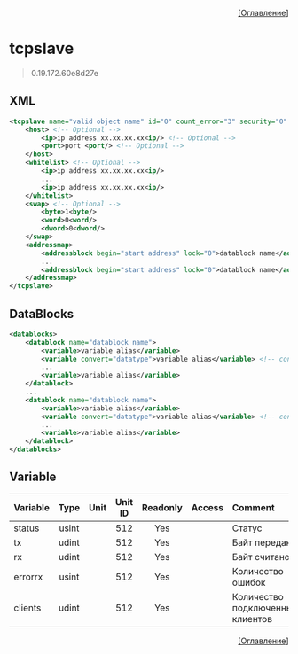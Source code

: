 <p align='right'><a href='index.html'>[Оглавление]</a></p>

# tcpslave
> 0.19.172.60e8d27e
## XML
````xml
<tcpslave name="valid object name" id="0" count_error="3" security="0" maxclient="8" >
	<host> <!-- Optional -->
		<ip>ip address xx.xx.xx.xx<ip/> <!-- Optional -->
		<port>port <port/> <!-- Optional -->
	</host>
	<whitelist> <!-- Optional -->
		<ip>ip address xx.xx.xx.xx<ip/>
		...
		<ip>ip address xx.xx.xx.xx<ip/>
	</whitelist>
	<swap> <!-- Optional -->
		<byte>1<byte/>
		<word>0<word/>
		<dword>0<dword/>
	</swap>
	<addressmap>
		<addressblock begin="start address" lock="0">datablock name</addressblock>
		...
		<addressblock begin="start address" lock="0">datablock name</addressblock>
	</addressmap>
</tcpslave>
````
## DataBlocks
````xml
<datablocks>
	<datablock name="datablock name">
		<variable>variable alias</variable>
		<variable convert="datatype">variable alias</variable> <!-- convert is optional -->
		...
		<variable>variable alias</variable>
	</datablock>
	...
	<datablock name="datablock name">
		<variable>variable alias</variable>
		<variable convert="datatype">variable alias</variable> <!-- convert is optional -->
		...
		<variable>variable alias</variable>
	</datablock>
</datablocks>
````

## Variable
Variable | Type | Unit | Unit ID | Readonly | Access | Comment
:-- |:--:|:--:|:--:|:--:|:-- |:--
status | usint |  | 512 | Yes |   | Статус
tx | udint |  | 512 | Yes |   | Байт передано
rx | udint |  | 512 | Yes |   | Байт считано
errorrx | usint |  | 512 | Yes |   | Количество ошибок
clients | udint |  | 512 | Yes |   | Количество подключенных клиентов


<p align='right'><a href='index.html'>[Оглавление]</a></p>

